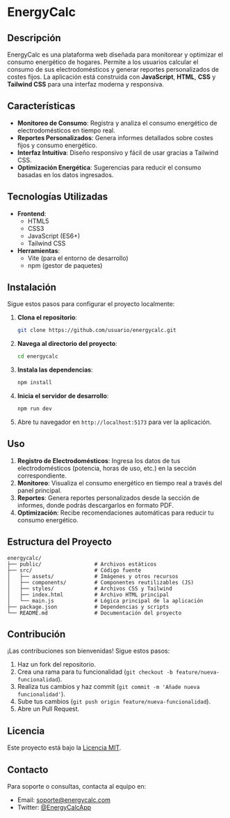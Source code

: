 # EnergyCalc

## Descripción
EnergyCalc es una plataforma web diseñada para monitorear y optimizar el consumo energético de hogares. Permite a los usuarios calcular el consumo de sus electrodomésticos y generar reportes personalizados de costes fijos. La aplicación está construida con **JavaScript**, **HTML**, **CSS** y **Tailwind CSS** para una interfaz moderna y responsiva.

## Características
- **Monitoreo de Consumo**: Registra y analiza el consumo energético de electrodomésticos en tiempo real.
- **Reportes Personalizados**: Genera informes detallados sobre costes fijos y consumo energético.
- **Interfaz Intuitiva**: Diseño responsivo y fácil de usar gracias a Tailwind CSS.
- **Optimización Energética**: Sugerencias para reducir el consumo basadas en los datos ingresados.

## Tecnologías Utilizadas
- **Frontend**:
  - HTML5
  - CSS3
  - JavaScript (ES6+)
  - Tailwind CSS
- **Herramientas**:
  - Vite (para el entorno de desarrollo)
  - npm (gestor de paquetes)

## Instalación
Sigue estos pasos para configurar el proyecto localmente:

1. **Clona el repositorio**:
   ```bash
   git clone https://github.com/usuario/energycalc.git
   ```

2. **Navega al directorio del proyecto**:
   ```bash
   cd energycalc
   ```

3. **Instala las dependencias**:
   ```bash
   npm install
   ```

4. **Inicia el servidor de desarrollo**:
   ```bash
   npm run dev
   ```

5. Abre tu navegador en `http://localhost:5173` para ver la aplicación.

## Uso
1. **Registro de Electrodomésticos**: Ingresa los datos de tus electrodomésticos (potencia, horas de uso, etc.) en la sección correspondiente.
2. **Monitoreo**: Visualiza el consumo energético en tiempo real a través del panel principal.
3. **Reportes**: Genera reportes personalizados desde la sección de informes, donde podrás descargarlos en formato PDF.
4. **Optimización**: Recibe recomendaciones automáticas para reducir tu consumo energético.

## Estructura del Proyecto
```
energycalc/
├── public/                 # Archivos estáticos
├── src/                    # Código fuente
│   ├── assets/             # Imágenes y otros recursos
│   ├── components/         # Componentes reutilizables (JS)
│   ├── styles/             # Archivos CSS y Tailwind
│   ├── index.html          # Archivo HTML principal
│   └── main.js             # Lógica principal de la aplicación
├── package.json            # Dependencias y scripts
└── README.md               # Documentación del proyecto
```

## Contribución
¡Las contribuciones son bienvenidas! Sigue estos pasos:
1. Haz un fork del repositorio.
2. Crea una rama para tu funcionalidad (`git checkout -b feature/nueva-funcionalidad`).
3. Realiza tus cambios y haz commit (`git commit -m 'Añade nueva funcionalidad'`).
4. Sube tus cambios (`git push origin feature/nueva-funcionalidad`).
5. Abre un Pull Request.

## Licencia
Este proyecto está bajo la [Licencia MIT](LICENSE).

## Contacto
Para soporte o consultas, contacta al equipo en:
- Email: soporte@energycalc.com
- Twitter: [@EnergyCalcApp](https://twitter.com/EnergyCalcApp)